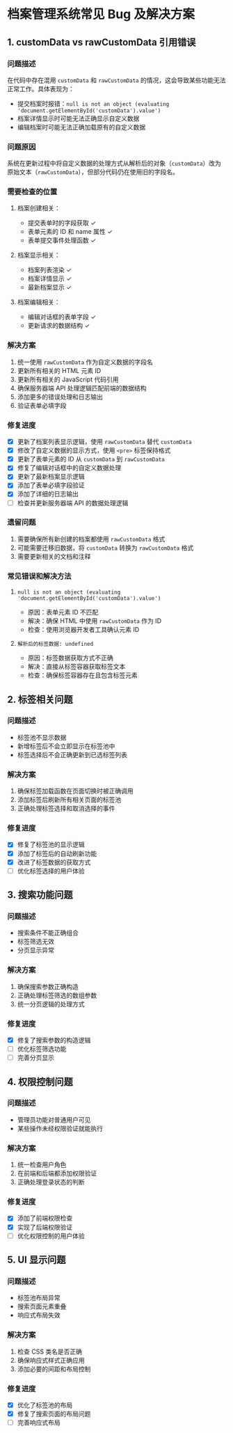 # 档案管理系统常见 Bug 及解决方案

## 1. customData vs rawCustomData 引用错误

### 问题描述
在代码中存在混用 `customData` 和 `rawCustomData` 的情况，这会导致某些功能无法正常工作。具体表现为：
- 提交档案时报错：`null is not an object (evaluating 'document.getElementById('customData').value')`
- 档案详情显示时可能无法正确显示自定义数据
- 编辑档案时可能无法正确加载原有的自定义数据

### 问题原因
系统在更新过程中将自定义数据的处理方式从解析后的对象（`customData`）改为原始文本（`rawCustomData`），但部分代码仍在使用旧的字段名。

### 需要检查的位置
1. 档案创建相关：
   - 提交表单时的字段获取 ✓
   - 表单元素的 ID 和 name 属性 ✓
   - 表单提交事件处理函数 ✓

2. 档案显示相关：
   - 档案列表渲染 ✓
   - 档案详情显示 ✓
   - 最新档案显示 ✓

3. 档案编辑相关：
   - 编辑对话框的表单字段 ✓
   - 更新请求的数据结构 ✓

### 解决方案
1. 统一使用 `rawCustomData` 作为自定义数据的字段名
2. 更新所有相关的 HTML 元素 ID
3. 更新所有相关的 JavaScript 代码引用
4. 确保服务器端 API 处理逻辑匹配前端的数据结构
5. 添加更多的错误处理和日志输出
6. 验证表单必填字段

### 修复进度
- [x] 更新了档案列表显示逻辑，使用 `rawCustomData` 替代 `customData`
- [x] 修改了自定义数据的显示方式，使用 `<pre>` 标签保持格式
- [x] 更新了表单元素的 ID 从 `customData` 到 `rawCustomData`
- [x] 修复了编辑对话框中的自定义数据处理
- [x] 更新了最新档案显示逻辑
- [x] 添加了表单必填字段验证
- [x] 添加了详细的日志输出
- [ ] 检查并更新服务器端 API 的数据处理逻辑

### 遗留问题
1. 需要确保所有新创建的档案都使用 `rawCustomData` 格式
2. 可能需要迁移旧数据，将 `customData` 转换为 `rawCustomData` 格式
3. 需要更新相关的文档和注释

### 常见错误和解决方法
1. `null is not an object (evaluating 'document.getElementById('customData').value')`
   - 原因：表单元素 ID 不匹配
   - 解决：确保 HTML 中使用 `rawCustomData` 作为 ID
   - 检查：使用浏览器开发者工具确认元素 ID

2. `解析后的标签数据: undefined`
   - 原因：标签数据获取方式不正确
   - 解决：直接从标签容器获取标签文本
   - 检查：确保标签容器存在且包含标签元素

## 2. 标签相关问题

### 问题描述
- 标签池不显示数据
- 新增标签后不会立即显示在标签池中
- 标签选择后不会正确更新到已选标签列表

### 解决方案
1. 确保标签加载函数在页面切换时被正确调用
2. 添加标签后刷新所有相关页面的标签池
3. 正确处理标签选择和取消选择的事件

### 修复进度
- [x] 修复了标签池的显示逻辑
- [x] 添加了标签后的自动刷新功能
- [x] 改进了标签数据的获取方式
- [ ] 优化标签选择的用户体验

## 3. 搜索功能问题

### 问题描述
- 搜索条件不能正确组合
- 标签筛选无效
- 分页显示异常

### 解决方案
1. 确保搜索参数正确构造
2. 正确处理标签筛选的数组参数
3. 统一分页逻辑的处理方式

### 修复进度
- [x] 修复了搜索参数的构造逻辑
- [ ] 优化标签筛选功能
- [ ] 完善分页显示

## 4. 权限控制问题

### 问题描述
- 管理员功能对普通用户可见
- 某些操作未经权限验证就能执行

### 解决方案
1. 统一检查用户角色
2. 在前端和后端都添加权限验证
3. 正确处理登录状态的判断

### 修复进度
- [x] 添加了前端权限检查
- [x] 实现了后端权限验证
- [ ] 优化权限控制的用户体验

## 5. UI 显示问题

### 问题描述
- 标签池布局异常
- 搜索页面元素重叠
- 响应式布局失效

### 解决方案
1. 检查 CSS 类名是否正确
2. 确保响应式样式正确应用
3. 添加必要的间距和布局控制

### 修复进度
- [x] 优化了标签池的布局
- [x] 修复了搜索页面的布局问题
- [ ] 完善响应式布局